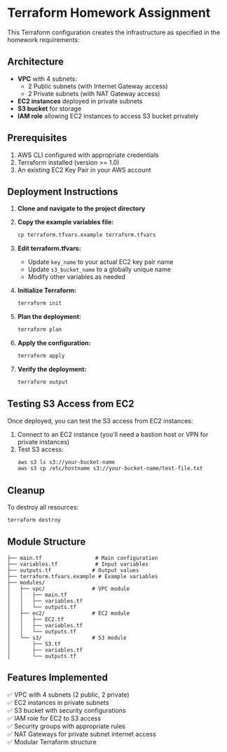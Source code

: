 # Terraform Homework Assignment

This Terraform configuration creates the infrastructure as specified in the homework requirements:

## Architecture

- **VPC** with 4 subnets:
  - 2 Public subnets (with Internet Gateway access)
  - 2 Private subnets (with NAT Gateway access)
- **EC2 instances** deployed in private subnets
- **S3 bucket** for storage
- **IAM role** allowing EC2 instances to access S3 bucket privately

## Prerequisites

1. AWS CLI configured with appropriate credentials
2. Terraform installed (version >= 1.0)
3. An existing EC2 Key Pair in your AWS account

## Deployment Instructions

1. **Clone and navigate to the project directory**

2. **Copy the example variables file:**

   ```bash
   cp terraform.tfvars.example terraform.tfvars
   ```

3. **Edit terraform.tfvars:**

   - Update `key_name` to your actual EC2 key pair name
   - Update `s3_bucket_name` to a globally unique name
   - Modify other variables as needed

4. **Initialize Terraform:**

   ```bash
   terraform init
   ```

5. **Plan the deployment:**

   ```bash
   terraform plan
   ```

6. **Apply the configuration:**

   ```bash
   terraform apply
   ```

7. **Verify the deployment:**
   ```bash
   terraform output
   ```

## Testing S3 Access from EC2

Once deployed, you can test the S3 access from EC2 instances:

1. Connect to an EC2 instance (you'll need a bastion host or VPN for private instances)
2. Test S3 access:
   ```bash
   aws s3 ls s3://your-bucket-name
   aws s3 cp /etc/hostname s3://your-bucket-name/test-file.txt
   ```

## Cleanup

To destroy all resources:

```bash
terraform destroy
```

## Module Structure

```
├── main.tf                 # Main configuration
├── variables.tf            # Input variables
├── outputs.tf             # Output values
├── terraform.tfvars.example # Example variables
├── modules/
│   ├── vpc/               # VPC module
│   │   ├── main.tf
│   │   ├── variables.tf
│   │   └── outputs.tf
│   ├── ec2/               # EC2 module
│   │   ├── EC2.tf
│   │   ├── variables.tf
│   │   └── outputs.tf
│   └── s3/                # S3 module
│       ├── S3.tf
│       ├── variables.tf
│       └── outputs.tf
```

## Features Implemented

✅ VPC with 4 subnets (2 public, 2 private)  
✅ EC2 instances in private subnets  
✅ S3 bucket with security configurations  
✅ IAM role for EC2 to S3 access  
✅ Security groups with appropriate rules  
✅ NAT Gateways for private subnet internet access  
✅ Modular Terraform structure
